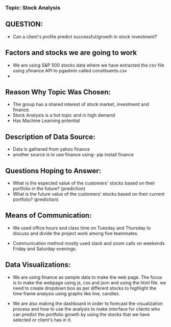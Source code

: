 ### Topic: Stock Analysis

## QUESTION:
- Can a client's profile predict successful/growth in stock investment? 

## Factors and stocks we are going to work
- We are using S&P 500 stocks data where we have extracted the csv file using yfinance API to pgadmin called constituents.csv
-

## Reason Why Topic Was Chosen:
- The group has a shared interest of stock market, investment and finance. 
- Stock Analysis is a hot topic and in high demand 
- Has Machine Learning potential

## Description of Data Source: 
- Data is gathered from yahoo finance 
- another source is to use finance using- pip install finance

## Questions Hoping to Answer:
- What is the expected value of the customers' stocks based on their portfolio in the future? (prediction)
- What is the future value of the customers' stocks based on their current portfolio? (prediction)

## Means of Communication:
- We used office hours and class time on Tuesday and Thursday to discuss and divide the project work among five teammates.

- Communication method mostly used slack and zoom calls on weekends Friday and Saturday evenings.

## Data Visualizations:
- We are using finance as sample data to make the web page. The focus is to make the webpage using js, css and json and using the html file. we need to create dropdown box as per different stocks to highlight the time frame analysis using graphs like line, candles.

- We are also making the dashboard in order to forecast the visualization process and how to use the  analysis to make interface for clients who can predict the portfolio growth by using the stocks that we have selected or client's has in it.
